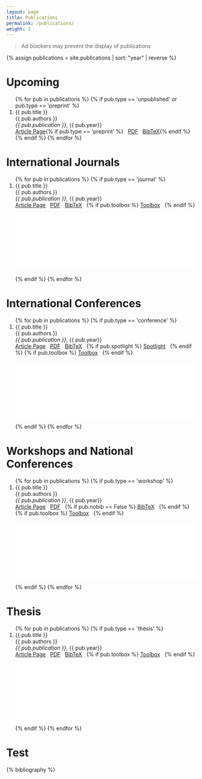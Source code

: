 ```yaml
---
layout: page
title: Publications
permalink: /publications/
weight: 2
---
```


> Ad blockers may prevent the display of publications

{% assign publications = site.publications | sort: "year" | reverse %}

# **Upcoming**
<ol>
{% for pub in publications %}
 {% if pub.type == 'unpublished' or pub.type == 'preprint' %}
 <li>
 <div class="pubitem">
   <div class="pubtitle">
     {{ pub.title }}
   </div>
   <div class="pubauthors">
     {{ pub.authors }}
   </div>
   <div class="pubinfo">
	 <i>{{ pub.publication }}</i>, {{ pub.year}}
   </div>
 </div>
 <div class="publinks">
   <a href="{{pub.url}}"><i class="fas fa-link"></i> Article Page</a>{% if pub.type == 'preprint' %}&nbsp;&nbsp;
   <a href="/download/{{ pub.slug}}.pdf"><i class="far fa-file-pdf"></i> PDF</a>&nbsp;&nbsp;
   <a href="#" onClick="ShowAndHide('{{ pub.slug }}');event.preventDefault()"><i class="fas fa-quote-left"></i> BibTeX</a>{% endif %}
 </div>
 </li>
 {% endif %}
{% endfor %}
</ol>

# **International Journals**
<ol>
{% for pub in publications %}
 {% if pub.type == 'journal' %}
 <li>
 <div class="pubitem">
   <div class="pubtitle">
     {{ pub.title }}
   </div>
   <div class="pubauthors">
     {{ pub.authors }}
   </div>
   <div class="pubinfo">
	 <i>{{ pub.publication }}</i>, {{ pub.year}}
   </div>
 </div>
 <div class="publinks">
   <a href="{{pub.url}}"><i class="fas fa-link"></i> Article Page</a>&nbsp;&nbsp;
   <a href="/download/{{ pub.slug}}.pdf"><i class="far fa-file-pdf"></i> PDF</a>&nbsp;&nbsp;
   <a href="javascript:void(0)" onClick="ShowAndHide('{{ pub.slug }}');event.preventDefault()"><i class="fas fa-quote-left"></i> BibTeX</a>&nbsp;&nbsp;
   {% if pub.toolbox %}
   <a href="{{ pub.toolbox }}"><i class="fab fa-github"></i> Toolbox</a>&nbsp;&nbsp;
   {% endif %}
 </div>
 <div class="answer" id="{{ pub.slug }}"><p><iframe src="/download/{{ pub.slug}}.txt" scrolling='yes' width="100%" frameborder='0'></iframe></p></div>
 </li>
 {% endif %}
{% endfor %}
</ol>

# **International Conferences**
<ol>
{% for pub in publications %}
 {% if pub.type == 'conference' %}
 <li>
 <div class="pubitem">
   <div class="pubtitle">
     {{ pub.title }}
   </div>
   <div class="pubauthors">
     {{ pub.authors }}
   </div>
   <div class="pubinfo">
	 <i>{{ pub.publication }}</i>, {{ pub.year}}
   </div>
 </div>
 <div class="publinks">
   <a href="{{pub.url}}"><i class="fas fa-link"></i> Article Page</a>&nbsp;&nbsp;
   <a href="/download/{{ pub.slug}}.pdf"><i class="far fa-file-pdf"></i> PDF</a>&nbsp;&nbsp;
   <a href="javascript:void(0)" onClick="ShowAndHide('{{ pub.slug }}');event.preventDefault()"><i class="fas fa-quote-left"></i> BibTeX</a>&nbsp;&nbsp;
   {% if pub.spotlight %}
   <a href="{{ pub.spotlight }}"><i class="fas fa-video"></i> Spotlight</a>&nbsp;&nbsp;
   {% endif %}
   {% if pub.toolbox %}
   <a href="{{ pub.toolbox }}"><i class="fab fa-github"></i> Toolbox</a>&nbsp;&nbsp;
   {% endif %}
 </div>
 <div class="answer" id="{{ pub.slug }}"><p><iframe src="/download/{{ pub.slug}}.txt" scrolling='yes' width="100%" frameborder='0'></iframe></p></div>
 </li>
 {% endif %}
{% endfor %}
</ol>

# **Workshops and National Conferences**
<ol>
{% for pub in publications %}
 {% if pub.type == 'workshop' %}
 <li>
 <div class="pubitem">
   <div class="pubtitle">
     {{ pub.title }}
   </div>
   <div class="pubauthors">
     {{ pub.authors }}
   </div>
   <div class="pubinfo">
	 <i>{{ pub.publication }}</i>, {{ pub.year}}
   </div>
 </div>
 <div class="publinks">
   <a href="{{pub.url}}"><i class="fas fa-link"></i> Article Page</a>&nbsp;&nbsp;
   <a href="/download/{{ pub.slug}}.pdf"><i class="far fa-file-pdf"></i> PDF</a>&nbsp;&nbsp;
   {% if pub.nobib == False %}
   <a href="javascript:void(0)" onClick="ShowAndHide('{{ pub.slug }}');event.preventDefault()"><i class="fas fa-quote-left"></i> BibTeX</a>&nbsp;&nbsp;
   {% endif %}
   {% if pub.toolbox %}
   <a href="{{ pub.toolbox }}"><i class="fab fa-github"></i> Toolbox</a>&nbsp;&nbsp;
   {% endif %}
 </div>
 <div class="answer" id="{{ pub.slug }}"><p><iframe src="/download/{{ pub.slug}}.txt" scrolling='yes' width="100%" frameborder='0'></iframe></p></div>
 </li>
 {% endif %}
{% endfor %}
</ol>


# **Thesis**
<ol>
{% for pub in publications %}
 {% if pub.type == 'thesis' %}
 <li>
 <div class="pubitem">
   <div class="pubtitle">
     {{ pub.title }}
   </div>
   <div class="pubauthors">
     {{ pub.authors }}
   </div>
   <div class="pubinfo">
	 <i>{{ pub.publication }}</i>, {{ pub.year}}
   </div>
 </div>
 <div class="publinks">
   <a href="{{pub.url}}"><i class="fas fa-link"></i> Article Page</a>&nbsp;&nbsp;
   <a href="/download/{{ pub.slug}}.pdf"><i class="far fa-file-pdf"></i> PDF</a>&nbsp;&nbsp;
   <a href="javascript:void(0)" onClick="ShowAndHide('{{ pub.slug }}');event.preventDefault()"><i class="fas fa-quote-left"></i> BibTeX</a>&nbsp;&nbsp;
   {% if pub.toolbox %}
   <a href="{{ pub.toolbox }}"><i class="fab fa-github"></i> Toolbox</a>&nbsp;&nbsp;
   {% endif %}
 </div>
 <div class="answer" id="{{ pub.slug }}"><p><iframe src="/download/{{ pub.slug}}.txt" scrolling='yes' width="100%" frameborder='0'></iframe></p></div>
 </li>
 {% endif %}
{% endfor %}
</ol>

# Test

{% bibliography %}
